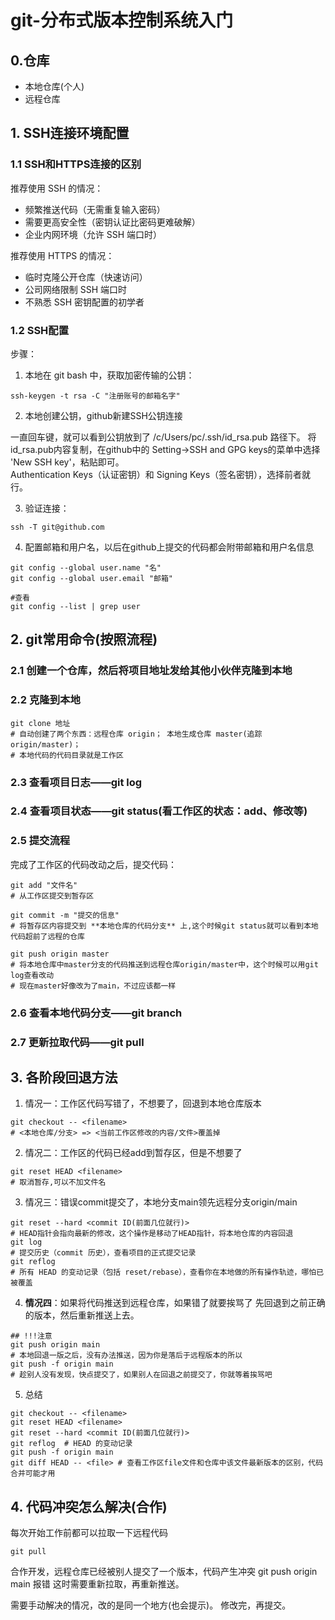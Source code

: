 # git-分布式版本控制系统入门

## 0.仓库
+ 本地仓库(个人)
+ 远程仓库

## 1. SSH连接环境配置
### 1.1 SSH和HTTPS连接的区别
推荐使用 SSH 的情况：
+ 频繁推送代码（无需重复输入密码）
+ 需要更高安全性（密钥认证比密码更难破解）
+ 企业内网环境（允许 SSH 端口时）
  

推荐使用 HTTPS 的情况：
+ 临时克隆公开仓库（快速访问）
+ 公司网络限制 SSH 端口时
+ 不熟悉 SSH 密钥配置的初学者

### 1.2 SSH配置
步骤：
1. 本地在 git bash 中，获取加密传输的公钥：
```
ssh-keygen -t rsa -C "注册账号的邮箱名字"
```
2. 本地创建公钥，github新建SSH公钥连接
   
一直回车键，就可以看到公钥放到了 /c/Users/pc/.ssh/id_rsa.pub 路径下。
将id_rsa.pub内容复制，在github中的 Setting->SSH and GPG keys的菜单中选择 'New SSH key'，粘贴即可。<br>
Authentication Keys（认证密钥）和 Signing Keys（签名密钥），选择前者就行。

3. 验证连接：
~~~
ssh -T git@github.com
~~~

4. 配置邮箱和用户名，以后在github上提交的代码都会附带邮箱和用户名信息
~~~
git config --global user.name "名"
git config --global user.email "邮箱"

#查看
git config --list | grep user
~~~

## 2. git常用命令(按照流程)
### 2.1 创建一个仓库，然后将项目地址发给其他小伙伴克隆到本地
### 2.2 克隆到本地
~~~
git clone 地址
# 自动创建了两个东西：远程仓库 origin； 本地生成仓库 master(追踪origin/master)；
# 本地代码的代码目录就是工作区
~~~
### 2.3 查看项目日志——git log
### 2.4 查看项目状态——git status(看工作区的状态：add、修改等)
### 2.5 提交流程
完成了工作区的代码改动之后，提交代码：
~~~
git add "文件名"
# 从工作区提交到暂存区

git commit -m "提交的信息"
# 将暂存区内容提交到 **本地仓库的代码分支** 上,这个时候git status就可以看到本地代码超前了远程的仓库

git push origin master
# 将本地仓库中master分支的代码推送到远程仓库origin/master中，这个时候可以用git log查看改动
# 现在master好像改为了main，不过应该都一样

~~~

### 2.6 查看本地代码分支——git branch
### 2.7 更新拉取代码——git pull

## 3. 各阶段回退方法
1. 情况一：工作区代码写错了，不想要了，回退到本地仓库版本
```
git checkout -- <filename>
# <本地仓库/分支> => <当前工作区修改的内容/文件>覆盖掉
```

2. 情况二：工作区的代码已经add到暂存区，但是不想要了
```
git reset HEAD <filename>
# 取消暂存,可以不加文件名
```

3. 情况三：错误commit提交了，本地分支main领先远程分支origin/main
```
git reset --hard <commit ID(前面几位就行)>
# HEAD指针会指向最新的修改，这个操作是移动了HEAD指针，将本地仓库的内容回退
git log
# 提交历史（commit 历史），查看项目的正式提交记录
git reflog
# 所有 HEAD 的变动记录（包括 reset/rebase），查看你在本地做的所有操作轨迹，哪怕已被覆盖
```

4. **情况四**：如果将代码推送到远程仓库，如果错了就要挨骂了
先回退到之前正确的版本，然后重新推送上去。
```
## !!!注意
git push origin main
# 本地回退一版之后，没有办法推送，因为你是落后于远程版本的所以
git push -f origin main
# 趁别人没有发现，快点提交了，如果别人在回退之前提交了，你就等着挨骂吧
```

5. 总结
```
git checkout -- <filename>
git reset HEAD <filename>
git reset --hard <commit ID(前面几位就行)>
git reflog  # HEAD 的变动记录
git push -f origin main
git diff HEAD -- <file> # 查看工作区file文件和仓库中该文件最新版本的区别，代码合并可能才用
```

## 4. 代码冲突怎么解决(合作)
每次开始工作前都可以拉取一下远程代码
```
git pull
```
合作开发，远程仓库已经被别人提交了一个版本，代码产生冲突
git push origin main 报错
这时需要重新拉取，再重新推送。

需要手动解决的情况，改的是同一个地方(也会提示)。
修改完，再提交。
